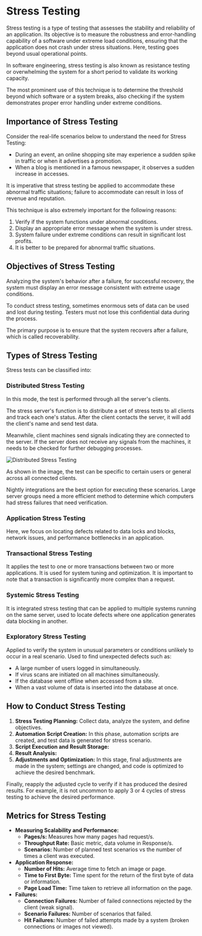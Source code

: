 # Stress Testing

Stress testing is a type of testing that assesses the stability and reliability of an application. Its objective is to measure the robustness and error-handling capability of a software under extreme load conditions, ensuring that the application does not crash under stress situations. Here, testing goes beyond usual operational points.

In software engineering, stress testing is also known as resistance testing or overwhelming the system for a short period to validate its working capacity.

The most prominent use of this technique is to determine the threshold beyond which software or a system breaks, also checking if the system demonstrates proper error handling under extreme conditions.

## Importance of Stress Testing

Consider the real-life scenarios below to understand the need for Stress Testing:

- During an event, an online shopping site may experience a sudden spike in traffic or when it advertises a promotion.
- When a blog is mentioned in a famous newspaper, it observes a sudden increase in accesses.

It is imperative that stress testing be applied to accommodate these abnormal traffic situations; failure to accommodate can result in loss of revenue and reputation.

This technique is also extremely important for the following reasons:

1. Verify if the system functions under abnormal conditions.
2. Display an appropriate error message when the system is under stress.
3. System failure under extreme conditions can result in significant lost profits.
4. It is better to be prepared for abnormal traffic situations.

## Objectives of Stress Testing

Analyzing the system's behavior after a failure, for successful recovery, the system must display an error message consistent with extreme usage conditions.

To conduct stress testing, sometimes enormous sets of data can be used and lost during testing. Testers must not lose this confidential data during the process.

The primary purpose is to ensure that the system recovers after a failure, which is called recoverability.

## Types of Stress Testing

Stress tests can be classified into:

### Distributed Stress Testing

In this mode, the test is performed through all the server's clients.

The stress server's function is to distribute a set of stress tests to all clients and track each one's status. After the client contacts the server, it will add the client's name and send test data.

Meanwhile, client machines send signals indicating they are connected to the server. If the server does not receive any signals from the machines, it needs to be checked for further debugging processes.

![Distributed Stress Testing](https://www.guru99.com/images/s4.png)

As shown in the image, the test can be specific to certain users or general across all connected clients.

Nightly integrations are the best option for executing these scenarios. Large server groups need a more efficient method to determine which computers had stress failures that need verification.

### Application Stress Testing

Here, we focus on locating defects related to data locks and blocks, network issues, and performance bottlenecks in an application.

### Transactional Stress Testing

It applies the test to one or more transactions between two or more applications. It is used for system tuning and optimization. It is important to note that a transaction is significantly more complex than a request.

### Systemic Stress Testing

It is integrated stress testing that can be applied to multiple systems running on the same server, used to locate defects where one application generates data blocking in another.

### Exploratory Stress Testing

Applied to verify the system in unusual parameters or conditions unlikely to occur in a real scenario.
Used to find unexpected defects such as:

- A large number of users logged in simultaneously.
- If virus scans are initiated on all machines simultaneously.
- If the database went offline when accessed from a site.
- When a vast volume of data is inserted into the database at once.

## How to Conduct Stress Testing

1. **Stress Testing Planning:** Collect data, analyze the system, and define objectives.
2. **Automation Script Creation:** In this phase, automation scripts are created, and test data is generated for stress scenario.
3. **Script Execution and Result Storage:**
4. **Result Analysis:**
5. **Adjustments and Optimization:** In this stage, final adjustments are made in the system; settings are changed, and code is optimized to achieve the desired benchmark.

Finally, reapply the adjusted cycle to verify if it has produced the desired results. For example, it is not uncommon to apply 3 or 4 cycles of stress testing to achieve the desired performance.

## Metrics for Stress Testing

- **Measuring Scalability and Performance:**
  - **Pages/s:** Measures how many pages had request/s.
  - **Throughput Rate:** Basic metric, data volume in Response/s.
  - **Scenarios:** Number of planned test scenarios vs the number of times a client was executed.
- **Application Response:**
  - **Number of Hits:** Average time to fetch an image or page.
  - **Time to First Byte:** Time spent for the return of the first byte of data or information.
  - **Page Load Time:** Time taken to retrieve all information on the page.
- **Failures:**
  - **Connection Failures:** Number of failed connections rejected by the client (weak signal).
  - **Scenario Failures:** Number of scenarios that failed.
  - **Hit Failures:** Number of failed attempts made by a system (broken connections or images not viewed).
